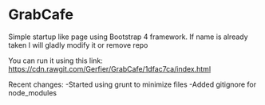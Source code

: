 # GrabCafe
Simple startup like page using Bootstrap 4 framework. If name is already taken I will gladly modify it or remove repo

You can run it using this link: https://cdn.rawgit.com/Gerfier/GrabCafe/1dfac7ca/index.html

Recent changes:
-Started using grunt to minimize files
-Added gitignore for node_modules
